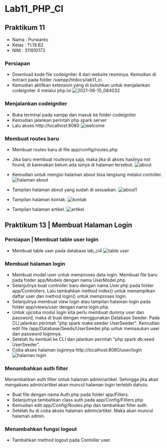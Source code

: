 # Lab11_PHP_CI
## Praktikum 11

- Nama : Purwanto
- Kelas : TI.19.B2
- NIM : 311910173

### Persiapan
- Download kode file codeigniter 4 dari website resminya. Kemudian di extract pada folder /xampp/htdocs/lab11_ci.
- Kemudian aktifkan extension yang di butuhkan untuk menjalankan codeigniter 4 melalui php.ini
![2021-06-15_084032](https://user-images.githubusercontent.com/50513551/121985469-fc947480-cdbe-11eb-804f-602f572667e5.png)

### Menjalankan codeigniter
- Buka terminal pada xampp dan masuk ke folder codeigniter
- Kemudian jalankan perintah php spark server
- Lalu akses http://localhost:8080
![welcome](https://user-images.githubusercontent.com/50513551/121985580-382f3e80-cdbf-11eb-8479-7ee77dd36e57.png)

### Membuat routes baru
- Membuat routes baru di file app/config/routes.php
- Jika baru membuat routesnya saja, maka jika di akses hasilnya not found, di karenakan belum ada isinya di halaman tersebut.
![about](https://user-images.githubusercontent.com/50513551/121985884-cacfdd80-cdbf-11eb-8218-d5a237543269.png)
- Kemudian untuk mengisi halaman about bisa langsung melalui contoller.
![halaman about](https://user-images.githubusercontent.com/50513551/121985940-e3d88e80-cdbf-11eb-8af5-0bcbd8026c79.png)
- Tampilan halaman about yang sudah di sesuaikan.
![about1](https://user-images.githubusercontent.com/50513551/123500161-3474a500-d666-11eb-9c93-fd8a5d36d9d2.png)

- Tampilan halaman kontak.
![kontak](https://user-images.githubusercontent.com/50513551/123500146-1e66e480-d666-11eb-9612-3110f3fb9e35.png)

- Tampilan halaman artikel.
![artikel](https://user-images.githubusercontent.com/50513551/123500154-27f04c80-d666-11eb-8530-c4df0b5e4406.png)

## Praktikum 13 | Membuat Halaman Login

### Persiapan | Membuat table user login
- Membuat table user pada database lab_ci4
![table user](https://user-images.githubusercontent.com/50513551/123499355-579c5600-d660-11eb-9871-442a67f936e1.png)

### Membuat halaman login
- Membuat model user untuk memproses data login. Membuat file baru pada folder app/Models dengan nama UserModel.php
- Selanjutnya buat controller baru dengan nama User.php pada folder app/Controllers. Lalu tambahkan method index() untuk menampilkan daftar user dan method login() untuk memproses login.
- Selanjutnya membuat view login atau tampilan halaman login pada folder app/views/user dengan nama login.php.
- Untuk ujicoba modul login kita perlu membuat dummy user dan password, maka di buat dengan menggunakan Database Seeder. Pada CLI jalankan perintah "php spark make:seeder UserSeeder". Kemudian edit file /app/Database/Seeds/UserSeeder.php untuk memasukan user dan password loginnya.
- Setelah itu kembali ke CLI dan jalankan perintah "php spark db:seed UserSeeder".
- Coba akses halaman loginnya http://localhost:8080/user/login
![halaman login](https://user-images.githubusercontent.com/50513551/123499482-66cfd380-d661-11eb-8c1e-838512f26648.png)

### Menambahkan auth filter
Menambahkan auth filter untuk halaman admin/artikel. Sehingga jika akan mengakses admin/artikel akan muncul halaman login terlebih dahulu.
- Buat file dengan nama Auth.php pada folder app/Filters.
- Selanjutnya tambahkan class auth pada app/Config/Filters.php
- Kemudian edit app/Config/Routes.php dan tambahkan filter auth.
- Setelah itu di coba akses halaman admin/artikel. Maka akan muncul halaman admin. 

### Menambahkan fungsi logout
- Tambahkan method logout pada Contoller user.
